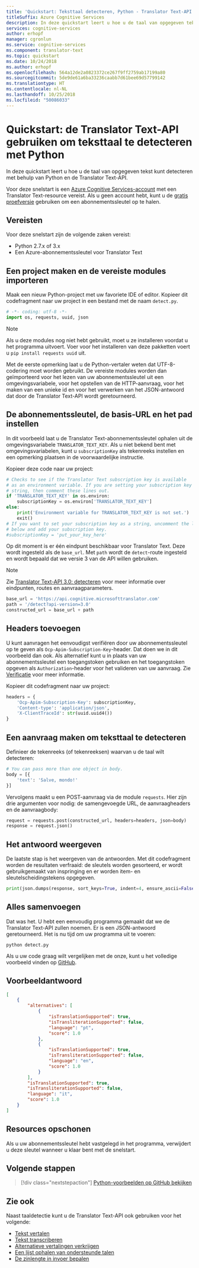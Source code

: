 ```yaml
---
title: 'Quickstart: Teksttaal detecteren, Python - Translator Text-API'
titleSuffix: Azure Cognitive Services
description: In deze quickstart leert u hoe u de taal van opgegeven tekst kunt identificeren met behulp van Python en de Translator Text-API.
services: cognitive-services
author: erhopf
manager: cgronlun
ms.service: cognitive-services
ms.component: translator-text
ms.topic: quickstart
ms.date: 10/24/2018
ms.author: erhopf
ms.openlocfilehash: 564a12de2a0823372ce267f9ff2759ab17199a80
ms.sourcegitcommit: 5de9de61a6ba33236caabb7d61bee69d57799142
ms.translationtype: HT
ms.contentlocale: nl-NL
ms.lasthandoff: 10/25/2018
ms.locfileid: "50086033"
---
```

# <a name="quickstart-use-the-translator-text-api-to-detect-text-language-using-python"></a>Quickstart: de Translator Text-API gebruiken om teksttaal te detecteren met Python

In deze quickstart leert u hoe u de taal van opgegeven tekst kunt detecteren met behulp van Python en de Translator Text-API.

Voor deze snelstart is een [Azure Cognitive Services-account](https://docs.microsoft.com/azure/cognitive-services/cognitive-services-apis-create-account) met een Translator Text-resource vereist. Als u geen account hebt, kunt u de [gratis proefversie](https://azure.microsoft.com/try/cognitive-services/) gebruiken om een abonnementssleutel op te halen.

## <a name="prerequisites"></a>Vereisten

Voor deze snelstart zijn de volgende zaken vereist:

* Python 2.7.x of 3.x
* Een Azure-abonnementssleutel voor Translator Text

## <a name="create-a-project-and-import-required-modules"></a>Een project maken en de vereiste modules importeren

Maak een nieuw Python-project met uw favoriete IDE of editor. Kopieer dit codefragment naar uw project in een bestand met de naam `detect.py`.

```python
# -*- coding: utf-8 -*-
import os, requests, uuid, json
```

> [!NOTE]
> Als u deze modules nog niet hebt gebruikt, moet u ze installeren voordat u het programma uitvoert. Voer voor het installeren van deze pakketten voert u `pip install requests uuid` uit.

Met de eerste opmerking laat u de Python-vertaler weten dat UTF-8-codering moet worden gebruikt. De vereiste modules worden dan geïmporteerd voor het lezen van uw abonnementssleutel uit een omgevingsvariabele, voor het opstellen van de HTTP-aanvraag, voor het maken van een unieke id en voor het verwerken van het JSON-antwoord dat door de Translator Text-API wordt geretourneerd.

## <a name="set-the-subscription-key-base-url-and-path"></a>De abonnementssleutel, de basis-URL en het pad instellen

In dit voorbeeld laat u de Translator Text-abonnementssleutel ophalen uit de omgevingsvariabele `TRANSLATOR_TEXT_KEY`. Als u niet bekend bent met omgevingsvariabelen, kunt u `subscriptionKey` als tekenreeks instellen en een opmerking plaatsen in de voorwaardelijke instructie.

Kopieer deze code naar uw project:

```python
# Checks to see if the Translator Text subscription key is available
# as an environment variable. If you are setting your subscription key as a
# string, then comment these lines out.
if 'TRANSLATOR_TEXT_KEY' in os.environ:
    subscriptionKey = os.environ['TRANSLATOR_TEXT_KEY']
else:
    print('Environment variable for TRANSLATOR_TEXT_KEY is not set.')
    exit()
# If you want to set your subscription key as a string, uncomment the line
# below and add your subscription key.
#subscriptionKey = 'put_your_key_here'
```

Op dit moment is er één eindpunt beschikbaar voor Translator Text. Deze wordt ingesteld als de `base_url`. Met `path` wordt de `detect`-route ingesteld en wordt bepaald dat we versie 3 van de API willen gebruiken.

>[!NOTE]
> Zie [Translator Text-API 3.0: detecteren](https://docs.microsoft.com/azure/cognitive-services/translator/reference/v3-0-detect) voor meer informatie over eindpunten, routes en aanvraagparameters.

```python
base_url = 'https://api.cognitive.microsofttranslator.com'
path = '/detect?api-version=3.0'
constructed_url = base_url + path
```

## <a name="add-headers"></a>Headers toevoegen

U kunt aanvragen het eenvoudigst verifiëren door uw abonnementssleutel op te geven als `Ocp-Apim-Subscription-Key`-header. Dat doen we in dit voorbeeld dan ook. Als alternatief kunt u in plaats van uw abonnementssleutel een toegangstoken gebruiken en het toegangstoken opgeven als `Authorization`-header voor het valideren van uw aanvraag. Zie [Verificatie](https://docs.microsoft.com/azure/cognitive-services/translator/reference/v3-0-reference#authentication) voor meer informatie.

Kopieer dit codefragment naar uw project:

```python
headers = {
    'Ocp-Apim-Subscription-Key': subscriptionKey,
    'Content-type': 'application/json',
    'X-ClientTraceId': str(uuid.uuid4())
}
```

## <a name="create-a-request-to-detect-text-language"></a>Een aanvraag maken om teksttaal te detecteren

Definieer de tekenreeks (of tekenreeksen) waarvan u de taal wilt detecteren:

```python
# You can pass more than one object in body.
body = [{
    'text': 'Salve, mondo!'
}]
```

Vervolgens maakt u een POST-aanvraag via de module `requests`. Hier zijn drie argumenten voor nodig: de samengevoegde URL, de aanvraagheaders en de aanvraagbody:

```python
request = requests.post(constructed_url, headers=headers, json=body)
response = request.json()
```

## <a name="print-the-response"></a>Het antwoord weergeven

De laatste stap is het weergeven van de antwoorden. Met dit codefragment worden de resultaten verfraaid: de sleutels worden gesorteerd, er wordt gebruikgemaakt van inspringing en er worden item- en sleutelscheidingstekens opgegeven.

```python
print(json.dumps(response, sort_keys=True, indent=4, ensure_ascii=False, separators=(',', ': ')))
```

## <a name="put-it-all-together"></a>Alles samenvoegen

Dat was het. U hebt een eenvoudig programma gemaakt dat we de Translator Text-API zullen noemen. Er is een JSON-antwoord geretourneerd. Het is nu tijd om uw programma uit te voeren:

```console
python detect.py
```

Als u uw code graag wilt vergelijken met de onze, kunt u het volledige voorbeeld vinden op [GitHub](https://github.com/MicrosoftTranslator/Text-Translation-API-V3-Python).

## <a name="sample-response"></a>Voorbeeldantwoord

```json
[
    {
        "alternatives": [
            {
                "isTranslationSupported": true,
                "isTransliterationSupported": false,
                "language": "pt",
                "score": 1.0
            },
            {
                "isTranslationSupported": true,
                "isTransliterationSupported": false,
                "language": "en",
                "score": 1.0
            }
        ],
        "isTranslationSupported": true,
        "isTransliterationSupported": false,
        "language": "it",
        "score": 1.0
    }
]
```

## <a name="clean-up-resources"></a>Resources opschonen

Als u uw abonnementssleutel hebt vastgelegd in het programma, verwijdert u deze sleutel wanneer u klaar bent met de snelstart.

## <a name="next-steps"></a>Volgende stappen

> [!div class="nextstepaction"]
> [Python-voorbeelden op GitHub bekijken](https://github.com/MicrosoftTranslator/Text-Translation-API-V3-Python)

## <a name="see-also"></a>Zie ook

Naast taaldetectie kunt u de Translator Text-API ook gebruiken voor het volgende:

* [Tekst vertalen](quickstart-python-translate.md)
* [Tekst transcriberen](quickstart-python-transliterate.md)
* [Alternatieve vertalingen verkrijgen](quickstart-python-dictionary.md)
* [Een lijst ophalen van ondersteunde talen](quickstart-python-languages.md)
* [De zinlengte in invoer bepalen](quickstart-python-sentences.md)
